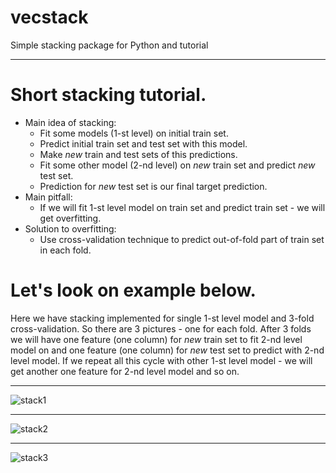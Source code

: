 # vecstack
Simple stacking package for Python and tutorial

***

# Short stacking tutorial.
* Main idea of stacking: 
  * Fit some models (1-st level) on initial train set.
  * Predict initial train set and test set with this model. 
  * Make *new* train and test sets of this predictions.
  * Fit some other model (2-nd level) on *new* train set and predict *new* test set.
  * Prediction for *new* test set is our final target prediction.
* Main pitfall:
  * If we will fit 1-st level model on train set and predict train set - we will get overfitting.
* Solution to overfitting:
  * Use cross-validation technique to predict out-of-fold part of train set in each fold.
  
# Let's look on example below.
Here we have stacking implemented for single 1-st level model and 3-fold cross-validation.
So there are 3 pictures - one for each fold.
After 3 folds we will have one feature (one column) for *new* train set to fit 2-nd level model on and
one feature (one column) for *new* test set to predict with 2-nd level model.
If we repeat all this cycle with other 1-st level model - we will get another one feature for 2-nd level model and so on.


***
![stack1](https://github.com/vecxoz/vecstack/blob/master/tutorial/dia1.png "Fold 1 of 3")
***
![stack2](https://github.com/vecxoz/vecstack/blob/master/tutorial/dia2.png "Fold 2 of 3")
***
![stack3](https://github.com/vecxoz/vecstack/blob/master/tutorial/dia3.png "Fold 3 of 3")
